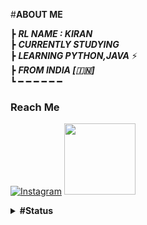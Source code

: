#<b>**ABOUT ME** </b>


┣ ***RL NAME : KIRAN***                                                                                        
┣  ***CURRENTLY STUDYING***                               
┣  ***LEARNING PYTHON,JAVA*** ⚡️                            
┣ ***FROM INDIA [🇮🇳]***                                                                       
┗ ━ ━ ━ ━ ━ ━ 


### Reach Me


[![Instagram](https://img.shields.io/badge/INSTAGRAM-%23E4405F.svg?style=for-the-badge&logo=Instagram&logoColor=white)](https://instagram.com/_dddddooowwwss) <a href="https://t.me/KP51107"><img src="https://telegra.ph/file/6098047142dec2b0cba9b.jpg" width="114"></a></p> 
<details> <summary> <b> #Status </b> </summary>
 
#### + _Vampire's Github Stats_
 
[![Vampire's GitHub stats](https://github-readme-stats.vercel.app/api?username=TG-V4MP1R3&theme=dracula&show_icons=true&hide_border=true&include_all_commits=true&hide_rank=false&line_height=25&hide_title=true)](https://github.com/TG-V4MP1R3/github-readme-stats)
 
 </details>
